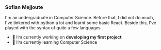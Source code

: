 ### Sofian Mejjoute
I'm an undergraduate in Computer Science. Before that, I did not do much, I've tinkered with python a lot and learnt some basic React. Beside this, I've played with the syntax of quite a few languages.

- 🔭 I’m currently working on **developing my first project**
- 🌱 I’m currently learning Computer Science
